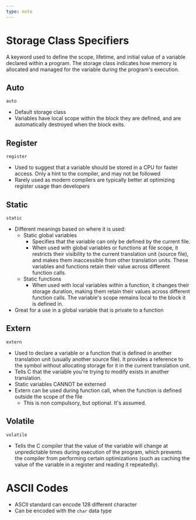 ```yaml
---
type: note
---
```


# Storage Class Specifiers
A keyword used to define the scope, lifetime, and initial value of a variable declared within a program. The storage class indicates how memory is allocated and managed for the variable during the program's execution. 

## Auto
`auto`
- Default storage class
- Variables have local scope within the block they are defined, and are automatically destroyed when the block exits.
## Register
`register` 
- Used to suggest that a variable should be stored in a CPU for faster access. Only a hint to the compiler, and may not be followed
- Rarely used as modern compilers are typically better at optimizing register usage than developers
## Static
`static`
- Different meanings based on where it is used:
	- Static global variables
		- Specifies that the variable can only be defined by the current file. 
		- When used with global variables or functions at file scope, it restricts their visibility to the current translation unit (source file), and makes them inaccessible from other translation units. These variables and functions retain their value across different function calls.
	- Static functions
		- When used with local variables within a function, it changes their storage duration, making them retain their values across different function calls. The variable's scope remains local to the block it is defined in. 
- Great for a use in a global variable that is private to a function
## Extern
`extern`
- Used to declare a variable or a function that is defined in another translation unit (usually another source file). It provides a reference to the symbol without allocating storage for it in the current translation unit. 
- Tells C that the variable you're trying to modify exists in another translation. 
- Static variables CANNOT be externed
- Extern can be used during function call, when the function is defined outside the scope of the file
	- This is non compulsory, but optional. It's assumed. 
## Volatile
`volatile`
- Tells the C compiler that the value of the variable will change at unpredictable times during execution of the program, which prevents the compiler from performing certain optimizations (such as caching the value of the variable in a register and reading it repeatedly).


# ASCII Codes
- ASCII standard can encode 128 different character
- Can be encoded with the `char` data type